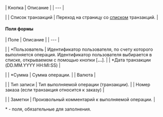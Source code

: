 | Кнопка | Описание |
| --- |

|
| Список транзакций | Переход на страницу со [списком](/user_help/store/sale/user_accounts/sale_transact_admin.php) транзакций. |

#### Поля формы

| Поле | Описание |
| --- |

|
| \*Пользователь | Идентификатор пользователя, по счету которого выполняется операция. Идентификатор пользователя выбирается в списке, открываемом с помощью кнопки [**...**]. |
| \*Дата транзакции (DD.MM.YYYY HH:MI:SS) |

|
| \*Сумма | Сумма операции. |
| Валюта |

|
| Тип записи | Тип выполняемой операции (транзакции). |
| Номер заказа (если транзакция относится к заказу) |

|
| Заметки | Произвольный комментарий к выполняемой операции. |

\* - поля, обязательные для заполнения.

<!--
<h4>Кнопки управления

| Кнопка | Описание |
| --- |

|
| Сохранить | Сохранение транзакции. Переход на страницу со списком транзакций. |
| Отменить |